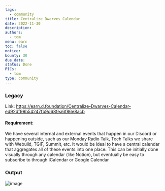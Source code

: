 ```yaml
---
tags:
  - community
title: Centralize Dwarves Calendar
date: 2022-11-30
description:
authors:
  - tom
menu: earn
toc: false
notice:
bounty: 30
due_date:
status: Done
PICs:
  - tom
type: community
---
```


### Legacy
Link: https://earn.d.foundation/Centralize-Dwarves-Calendar-ed92df99b54247fb9d68fea6f86e8acb
#### Requirement: 

We have several internal and external events that happen in our Discord or happening outside, such as our Monday Radio Talk, Tech Talks we share with Webuild, TGIF, Summit, etc. It would be ideal to have a central calendar that aggregates all of these events into one place. This can be initially done visually through any calendar (like Notion), but eventually be easy to subscribe to through iCalendar or Google Calendar

### Output

![image](https://github.com/dwarvesf/content/assets/3897652/abfc2a6d-e92f-4720-a7d8-7cab7af19e22)
